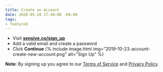 ```yaml
---
title: Create an Account
date: 2020-05-20 17:49:00 -04:00
tags:
- featured
---
```


- Visit [**sensive.co/sign_up**](https://app.sensive.co/sign_up)
- Add a valid email and create a password
- Click **Continue**
{% include image.html img="2019-10-23-account-create-new-account.png" alt="Sign Up" %}



**Note**: By signing up you agree to our [Terms of Service](https://sensive.co/terms) and [Privacy Policy](https://sensive.co/privacy).